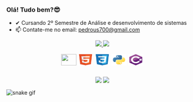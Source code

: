 ### Olá! Tudo bem?😎

- ✔ Cursando 2º Semestre de Análise e desenvolvimento de sistemas
- 📫 Contate-me no email: pedrous700@gmail.com

<div align="center">
  <a href="https://github.com/Pedro101520">
  <img height="150em" src="https://github-readme-stats.vercel.app/api?username=Pedro101520&show_icons=true&theme=dark&include_all_commits=true&count_private=true"/>
  <img height="150em" src="https://github-readme-stats.vercel.app/api/top-langs/?username=Pedro101520&layout=compact&langs_count=7&theme=dark"/>
  </a>
</div>
<div align="center" valign="top" style="display: inline_block"><br>
  <img align="center" height="30" width="40" src="https://cdn.jsdelivr.net/gh/devicons/devicon/icons/java/java-plain-wordmark.svg"/>
  <img align="center" height="30" width="40" src="https://raw.githubusercontent.com/devicons/devicon/master/icons/html5/html5-original.svg">
  <img align="center" height="30" width="40" src="https://raw.githubusercontent.com/devicons/devicon/master/icons/css3/css3-original.svg">
  <img align="center" height="30" width="40" src="https://raw.githubusercontent.com/devicons/devicon/master/icons/python/python-original.svg">
  <img align="center" height="30" width="40" src="https://raw.githubusercontent.com/devicons/devicon/master/icons/csharp/csharp-original.svg">
</div>

##

<div align="center" valign="top">
  <a href = "https://wa.me/5511957280151"><img src="https://img.shields.io/badge/-WhatsApp-%25D366?style=for-the-badge&logo=whatsapp&logoColor=white" target="_blank"></a>
  <a href="https://www.linkedin.com/in/pedro-lima-40556523a/" target="_blank"><img src="https://img.shields.io/badge/-LinkedIn-%230077B5?style=for-the-badge&logo=linkedin&logoColor=white" target="_blank"></a>
</div>

![snake gif](https://github.com/Pedro101520/Pedro101520/blob/output/github-contribution-grid-snake.svg)
